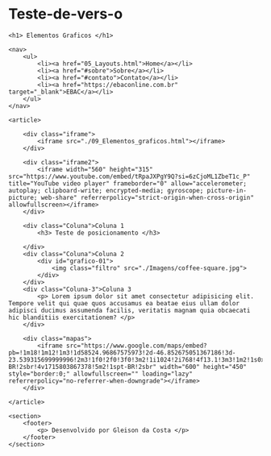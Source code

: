 # Teste-de-vers-o
<!DOCTYPE html>
<html lang="pt-br">
<head>
    <meta charset="UTF-8">
    <meta name="viewport" content="width=device-width, initial-scale=1.0">
    <title>Filtros</title>
    <link rel="stylesheet" type="text/css" href="./CSS/elementos_graficos.css">
</head>
<body>

    <h1> Elementos Graficos </h1>

    <nav>
        <ul>
            <li><a href="05_Layouts.html">Home</a></li>
            <li><a href="#sobre">Sobre</a></li>
            <li><a href="#contato">Contato</a></li>
            <li><a href="https://ebaconline.com.br" target="_blank">EBAC</a></li>
        </ul>
    </nav>

    <article>

        <div class="iframe">
            <iframe src="./09_Elementos_graficos.html"></iframe>
        </div>

        <div class="iframe2">
            <iframe width="560" height="315" src="https://www.youtube.com/embed/tRpaJXPgY9Q?si=6zCjoML1ZbeT1c_P" title="YouTube video player" frameborder="0" allow="accelerometer; autoplay; clipboard-write; encrypted-media; gyroscope; picture-in-picture; web-share" referrerpolicy="strict-origin-when-cross-origin" allowfullscreen></iframe>
        </div>

        <div class="Coluna">Coluna 1
            <h3> Teste de posicionamento </h3>

        </div>
        <div class="Coluna">Coluna 2
            <div id="grafico-01">
                <img class="filtro" src="./Imagens/coffee-square.jpg">
            </div>
        </div>
        <div class="Coluna-3">Coluna 3
            <p> Lorem ipsum dolor sit amet consectetur adipisicing elit. Tempore velit qui quae quos accusamus ea beatae eius ullam dolor adipisci ducimus assumenda facilis, veritatis magnam quia obcaecati hic blanditiis exercitationem? </p>
        </div>  

        <div class="mapas">
            <iframe src="https://www.google.com/maps/embed?pb=!1m18!1m12!1m3!1d58524.96867575973!2d-46.852675051367186!3d-23.539315699999996!2m3!1f0!2f0!3f0!3m2!1i1024!2i768!4f13.1!3m3!1m2!1s0x94ce57bc513b0395%3A0xf8caecd88e8edbad!2sEBAC!5e0!3m2!1spt-BR!2sbr!4v1715803867378!5m2!1spt-BR!2sbr" width="600" height="450" style="border:0;" allowfullscreen="" loading="lazy" referrerpolicy="no-referrer-when-downgrade"></iframe>
        </div>

    </article>

    <section>
        <footer>
            <p> Desenvolvido por Gleison da Costa </p>
        </footer>
    </section>

   

</body>


</html>
